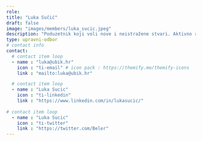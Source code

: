 ```yaml
---
role: 
title: "Luka Sučić"
draft: false
image: "images/members/luka_sucic.jpeg"
description: "Poduzetnik koji voli nove i neistražene stvari. Aktivno radi na razvoju proizvoda i ekosustava te kao partner u fondu za blockchain startupe MCC."
type: upravni-odbor
# contact info
contact:
  # contact item loop
  - name : "luka@ubik.hr"
    icon : "ti-email" # icon pack : https://themify.me/themify-icons
    link : "mailto:luka@ubik.hr"

  # contact item loop
  - name : "Luka Sucic"
    icon : "ti-linkedin"
    link : "https://www.linkedin.com/in/lukasucic/"
    
# contact item loop
  - name : "Luka Sucic"
    icon : "ti-twitter"
    link : "https://twitter.com/Beler"
---
```

